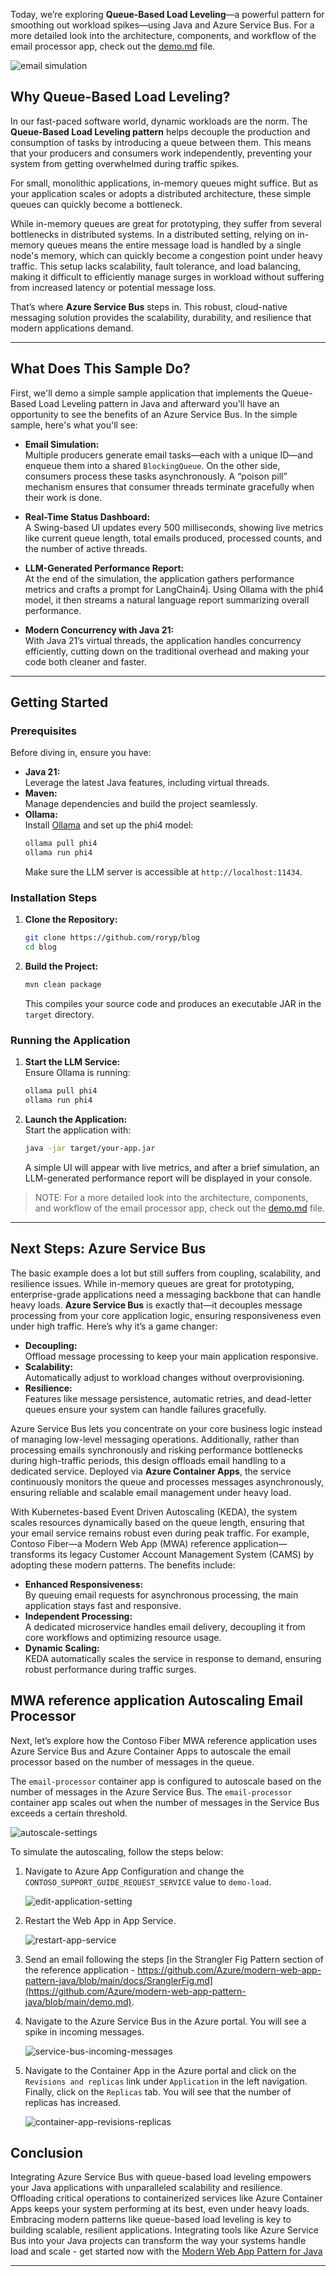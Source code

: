 Today, we’re exploring **Queue-Based Load Leveling**—a powerful pattern for smoothing out workload spikes—using Java and Azure Service Bus. For a more detailed look into the architecture, components, and workflow of the email processor app, check out the [demo.md](demo.md) file.

![email simulation](email.webp)

## Why Queue-Based Load Leveling?

In our fast-paced software world, dynamic workloads are the norm. The **Queue-Based Load Leveling pattern** helps decouple the production and consumption of tasks by introducing a queue between them. This means that your producers and consumers work independently, preventing your system from getting overwhelmed during traffic spikes.

For small, monolithic applications, in-memory queues might suffice. But as your application scales or adopts a distributed architecture, these simple queues can quickly become a bottleneck. 

While in-memory queues are great for prototyping, they suffer from several bottlenecks in distributed systems. In a distributed setting, relying on in-memory queues means the entire message load is handled by a single node's memory, which can quickly become a congestion point under heavy traffic. This setup lacks scalability, fault tolerance, and load balancing, making it difficult to efficiently manage surges in workload without suffering from increased latency or potential message loss.

That’s where **Azure Service Bus** steps in. This robust, cloud-native messaging solution provides the scalability, durability, and resilience that modern applications demand.

---

## What Does This Sample Do?

First, we'll demo a simple sample application that implements the Queue-Based Load Leveling pattern in Java and afterward you'll have an opportunity to see the benefits of an Azure Service Bus. 
In the simple sample, here's what you'll see:

- **Email Simulation:**  
  Multiple producers generate email tasks—each with a unique ID—and enqueue them into a shared `BlockingQueue`. On the other side, consumers process these tasks asynchronously. A “poison pill” mechanism ensures that consumer threads terminate gracefully when their work is done.

- **Real-Time Status Dashboard:**  
  A Swing-based UI updates every 500 milliseconds, showing live metrics like current queue length, total emails produced, processed counts, and the number of active threads.

- **LLM-Generated Performance Report:**  
  At the end of the simulation, the application gathers performance metrics and crafts a prompt for LangChain4j. Using Ollama with the phi4 model, it then streams a natural language report summarizing overall performance.

- **Modern Concurrency with Java 21:**  
  With Java 21’s virtual threads, the application handles concurrency efficiently, cutting down on the traditional overhead and making your code both cleaner and faster.

---

## Getting Started

### Prerequisites

Before diving in, ensure you have:

- **Java 21:**  
  Leverage the latest Java features, including virtual threads.
- **Maven:**  
  Manage dependencies and build the project seamlessly.
- **Ollama:**  
  Install [Ollama](https://ollama.com/) and set up the phi4 model:
  ```bash
  ollama pull phi4
  ollama run phi4
  ```
  Make sure the LLM server is accessible at `http://localhost:11434`.

### Installation Steps

1. **Clone the Repository:**
   ```bash
   git clone https://github.com/roryp/blog
   cd blog
   ```
2. **Build the Project:**
   ```bash
   mvn clean package
   ```
   This compiles your source code and produces an executable JAR in the `target` directory.

### Running the Application

1. **Start the LLM Service:**  
   Ensure Ollama is running:
   ```bash
   ollama pull phi4
   ollama run phi4
   ```
2. **Launch the Application:**  
   Start the application with:
   ```bash
   java -jar target/your-app.jar
   ```
   A simple UI will appear with live metrics, and after a brief simulation, an LLM-generated performance report will be displayed in your console.


> NOTE: For a more detailed look into the architecture, components, and workflow of the email processor app, check out the [demo.md](demo.md) file.

---

## Next Steps: Azure Service Bus

The basic example does a lot but still suffers from coupling, scalability, and resilience issues.
While in-memory queues are great for prototyping, enterprise-grade applications need a messaging backbone that can handle heavy loads. **Azure Service Bus** is exactly that—it decouples message processing from your core application logic, ensuring responsiveness even under high traffic. Here’s why it’s a game changer:

- **Decoupling:**  
  Offload message processing to keep your main application responsive.
- **Scalability:**  
  Automatically adjust to workload changes without overprovisioning.
- **Resilience:**  
  Features like message persistence, automatic retries, and dead-letter queues ensure your system can handle failures gracefully.

Azure Service Bus lets you concentrate on your core business logic instead of managing low-level messaging operations. Additionally, rather than processing emails synchronously and risking performance bottlenecks during high-traffic periods, this design offloads email handling to a dedicated service. Deployed via **Azure Container Apps**, the service continuously monitors the queue and processes messages asynchronously, ensuring reliable and scalable email management under heavy load.

With Kubernetes-based Event Driven Autoscaling (KEDA), the system scales resources dynamically based on the queue length, ensuring that your email service remains robust even during peak traffic. For example, Contoso Fiber—a Modern Web App (MWA) reference application—transforms its legacy Customer Account Management System (CAMS) by adopting these modern patterns. The benefits include:

- **Enhanced Responsiveness:**  
  By queuing email requests for asynchronous processing, the main application stays fast and responsive.
- **Independent Processing:**  
  A dedicated microservice handles email delivery, decoupling it from core workflows and optimizing resource usage.
- **Dynamic Scaling:**  
  KEDA automatically scales the service in response to demand, ensuring robust performance during traffic surges.

## MWA reference application Autoscaling Email Processor

Next, let’s explore how the Contoso Fiber MWA reference application uses Azure Service Bus and Azure Container Apps to autoscale the email processor based on the number of messages in the queue.

The `email-processor` container app is configured to autoscale based on the number of messages in the Azure Service Bus. The `email-processor` container app scales out when the number of messages in the Service Bus exceeds a certain threshold.

![autoscale-settings](./docs/assets/email-processor-scaling-rule.png)

To simulate the autoscaling, follow the steps below:

1. Navigate to Azure App Configuration and change the `CONTOSO_SUPPORT_GUIDE_REQUEST_SERVICE` value to `demo-load`.

    ![edit-application-setting](./docs/assets/edit-application-setting-demo-load.png)

1. Restart the Web App in App Service.

    ![restart-app-service](./docs/assets/restart-app-service.png)

1. Send an email following the steps [in the Strangler Fig Pattern section of the reference application - https://github.com/Azure/modern-web-app-pattern-java/blob/main/docs/SranglerFig.md](https://github.com/Azure/modern-web-app-pattern-java/blob/main/demo.md).

1. Navigate to the Azure Service Bus in the Azure portal. You will see a spike in incoming messages.

    ![service-bus-incoming-messages](./docs/assets/service-bus-request-queue-load-demo.png)

1. Navigate to the Container App in the Azure portal and click on the `Revisions and replicas` link under `Application` in the left navigation. Finally, click on the `Replicas` tab. You will see that the number of replicas has increased.

    ![container-app-revisions-replicas](./docs/assets/container-app-revisions-replicas.png)

## Conclusion

Integrating Azure Service Bus with queue-based load leveling empowers your Java applications with unparalleled scalability and resilience. Offloading critical operations to containerized services like Azure Container Apps keeps your system performing at its best, even under heavy loads.
Embracing modern patterns like queue-based load leveling is key to building scalable, resilient applications. Integrating tools like Azure Service Bus into your Java projects can transform the way your systems handle load and scale - get started now with the [Modern Web App Pattern for Java](https://github.com/Azure/modern-web-app-pattern-java)

---